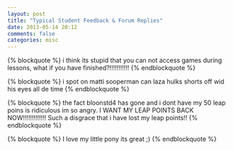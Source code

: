 ```yaml
---
layout: post
title: "Typical Student Feedback & Forum Replies"
date: 2013-05-14 20:12
comments: false
categories: misc
---
```


{% blockquote %}
i think its stupid that you can not access games during lessons, what if you have finished?!!!!!!!!!!! 
{% endblockquote %}

{% blockquote %}
i spot on matti sooperman can laza hulks shorts off wid his eyes all de time
{% endblockquote %}

{% blockquote %}
the fact bloonstd4 has gone and i dont have my 50 leap poins is ridiculous im so angry. I WANT MY LEAP POINTS BACK NOW!!!!!!!!!!!!!
Such a disgrace that i have lost my leap points!!
{% endblockquote %}

{% blockquote %}
I love my little pony its great ;)
{% endblockquote %}